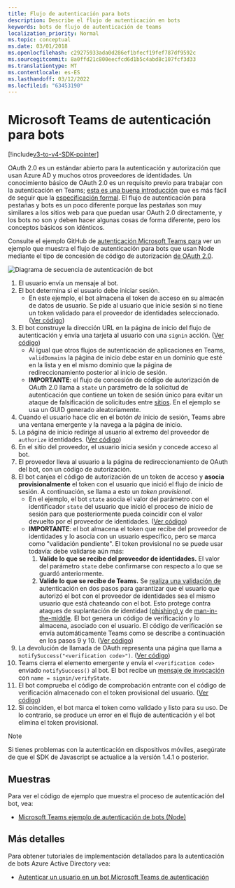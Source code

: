 ```yaml
---
title: Flujo de autenticación para bots
description: Describe el flujo de autenticación en bots
keywords: bots de flujo de autenticación de teams
localization_priority: Normal
ms.topic: conceptual
ms.date: 03/01/2018
ms.openlocfilehash: c29275933ada0d286ef1bfecf19fef787df9592c
ms.sourcegitcommit: 8a0ffd21c800eecfcd6d1b5c4abd8c107fcf3d33
ms.translationtype: MT
ms.contentlocale: es-ES
ms.lasthandoff: 03/12/2022
ms.locfileid: "63453190"
---
```

# <a name="microsoft-teams-authentication-flow-for-bots"></a>Microsoft Teams de autenticación para bots

[!include[v3-to-v4-SDK-pointer](~/includes/v3-to-v4-pointer-bots.md)]

OAuth 2.0 es un estándar abierto para la autenticación y autorización que usan Azure AD y muchos otros proveedores de identidades. Un conocimiento básico de OAuth 2.0 es un requisito previo para trabajar con la autenticación en Teams; [esta es una buena introducción](https://aaronparecki.com/oauth-2-simplified/) que es más fácil de seguir que la [especificación formal](https://oauth.net/2/). El flujo de autenticación para pestañas y bots es un poco diferente porque las pestañas son muy similares a los sitios web para que puedan usar OAuth 2.0 directamente, y los bots no son y deben hacer algunas cosas de forma diferente, pero los conceptos básicos son idénticos.

Consulte el ejemplo GitHub de [autenticación Microsoft Teams para](https://github.com/OfficeDev/microsoft-teams-sample-auth-node) ver un ejemplo que muestra el flujo de autenticación para bots que usan Node mediante el tipo de concesión de código de autorización [de OAuth 2.0](https://oauth.net/2/grant-types/authorization-code/).

![Diagrama de secuencia de autenticación de bot](~/assets/images/authentication/bot_auth_sequence_diagram.png)

1. El usuario envía un mensaje al bot.
2. El bot determina si el usuario debe iniciar sesión.
    * En este ejemplo, el bot almacena el token de acceso en su almacén de datos de usuario. Se pide al usuario que inicie sesión si no tiene un token validado para el proveedor de identidades seleccionado. ([Ver código](https://github.com/OfficeDev/microsoft-teams-sample-auth-node/blob/469952a26d618dbf884a3be53c7d921cc580b1e2/src/utils/AuthenticationUtils.ts#L58-L76))
3. El bot construye la dirección URL en la página de inicio del flujo de autenticación y envía una tarjeta al usuario con una `signin` acción. ([Ver código](https://github.com/OfficeDev/microsoft-teams-sample-auth-node/blob/469952a26d618dbf884a3be53c7d921cc580b1e2/src/dialogs/BaseIdentityDialog.ts#L160-L190))
    * Al igual que otros flujos de autenticación de aplicaciones en Teams, `validDomains` la página de inicio debe estar en un dominio que esté en la lista y en el mismo dominio que la página de redireccionamiento posterior al inicio de sesión.
    * **IMPORTANTE**: el flujo de concesión de código de autorización de OAuth 2.0 llama a `state` un parámetro de la solicitud de autenticación que contiene un token de sesión único para evitar un ataque de falsificación de solicitudes entre [sitios](https://en.wikipedia.org/wiki/Cross-site_request_forgery). En el ejemplo se usa un GUID generado aleatoriamente.
4. Cuando el usuario hace clic en el botón *de* inicio de sesión, Teams abre una ventana emergente y la navega a la página de inicio.
5. La página de inicio redirige al usuario al extremo del proveedor de `authorize` identidades. ([Ver código](https://github.com/OfficeDev/microsoft-teams-sample-auth-node/blob/469952a26d618dbf884a3be53c7d921cc580b1e2/public/html/auth-start.html#L51-L56))
6. En el sitio del proveedor, el usuario inicia sesión y concede acceso al bot.
7. El proveedor lleva al usuario a la página de redireccionamiento de OAuth del bot, con un código de autorización.
8. El bot canjea el código de autorización de un token de acceso y **asocia provisionalmente** el token con el usuario que inició el flujo de inicio de sesión. A continuación, se llama a esto un *token provisional*.
    * En el ejemplo, el bot `state` asocia el valor del parámetro con el identificador `state` del usuario que inició el proceso de inicio de sesión para que posteriormente pueda coincidir con el valor devuelto por el proveedor de identidades. ([Ver código](https://github.com/OfficeDev/microsoft-teams-sample-auth-node/blob/469952a26d618dbf884a3be53c7d921cc580b1e2/src/AuthBot.ts#L70-L99))
    * **IMPORTANTE**: el bot almacena el token que recibe del proveedor de identidades y lo asocia con un usuario específico, pero se marca como "validación pendiente". El token provisional no se puede usar todavía: debe validarse aún más:
      1. **Valide lo que se recibe del proveedor de identidades.** El valor del parámetro `state` debe confirmarse con respecto a lo que se guardó anteriormente.
      1. **Valide lo que se recibe de Teams.** Se [realiza una validación de](https://en.wikipedia.org/wiki/Man-in-the-middle_attack) autenticación en dos pasos para garantizar que el usuario que autorizó el bot con el proveedor de identidades sea el mismo usuario que está chateando con el bot. Esto protege contra ataques de suplantación de identidad ([phishing) y](https://en.wikipedia.org/wiki/Phishing) de [man-in-the-middle](https://en.wikipedia.org/wiki/Man-in-the-middle_attack). El bot genera un código de verificación y lo almacena, asociado con el usuario. El código de verificación se envía automáticamente Teams como se describe a continuación en los pasos 9 y 10. ([Ver código](https://github.com/OfficeDev/microsoft-teams-sample-auth-node/blob/469952a26d618dbf884a3be53c7d921cc580b1e2/src/AuthBot.ts#L100-L113))
9. La devolución de llamada de OAuth representa una página que llama a `notifySuccess("<verification code>")`. ([Ver código](https://github.com/OfficeDev/microsoft-teams-sample-auth-node/blob/master/src/views/oauth-callback-success.hbs))
10. Teams cierra el elemento emergente y envía el `<verification code>` enviado `notifySuccess()` al bot. El bot recibe un [mensaje de invocación](/bot-framework/dotnet/bot-builder-dotnet-activities#invoke) con `name = signin/verifyState`.
11. El bot comprueba el código de comprobación entrante con el código de verificación almacenado con el token provisional del usuario. ([Ver código](https://github.com/OfficeDev/microsoft-teams-sample-auth-node/blob/469952a26d618dbf884a3be53c7d921cc580b1e2/src/dialogs/BaseIdentityDialog.ts#L127-L140))
12. Si coinciden, el bot marca el token como validado y listo para su uso. De lo contrario, se produce un error en el flujo de autenticación y el bot elimina el token provisional.

> [!Note]
> Si tienes problemas con la autenticación en dispositivos móviles, asegúrate de que el SDK de Javascript se actualice a la versión 1.4.1 o posterior.

## <a name="samples"></a>Muestras

Para ver el código de ejemplo que muestra el proceso de autenticación del bot, vea:

* [Microsoft Teams ejemplo de autenticación de bots (Node)](https://github.com/OfficeDev/microsoft-teams-sample-auth-node)

## <a name="more-details"></a>Más detalles

Para obtener tutoriales de implementación detallados para la autenticación de bots Azure Active Directory vea:

* [Autenticar un usuario en un bot Microsoft Teams de autenticación](~/resources/bot-v3/bot-authentication/auth-bot-AAD.md)
